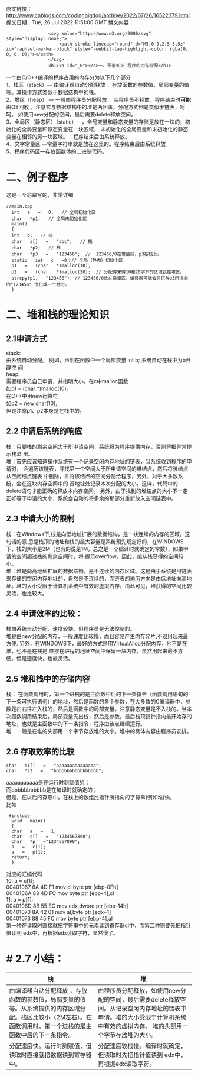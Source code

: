 原文链接：http://www.cnblogs.com/codingbigdog/archive/2022/07/26/16522379.html
提交日期：Tue, 26 Jul 2022 11:51:00 GMT
博文内容：

                    <svg xmlns="http://www.w3.org/2000/svg" style="display: none;">
                        <path stroke-linecap="round" d="M5,0 0,2.5 5,5z" id="raphael-marker-block" style="-webkit-tap-highlight-color: rgba(0, 0, 0, 0);"></path>
                    </svg>
                    <h1><a id="_0"></a>一、预备知识—程序的内存分配</h1> 
<p>一个由C/C++编译的程序占用的内存分为以下几个部分<br> 1、栈区（stack）— 由编译器自动分配释放 ，存放函数的参数值，局部变量的值等。其操作方式类似于数据结构中的栈。<br> 2、堆区（heap） — 一般由程序员分配释放， 若程序员不释放，程序结束时<strong>可能</strong>由OS回收 。注意它与数据结构中的堆是两回事，分配方式倒是类似于链表，呵呵。 如使用new分配的空间，最后需要delete释放空间。<br> 3、全局区（静态区）（static）—，全局变量和静态变量的存储是放在一块的，初始化的全局变量和静态变量在一块区域， 未初始化的全局变量和未初始化的静态变量在相邻的另一块区域。 - 程序结束后由系统释放。<br> 4、文字常量区 —常量字符串就是放在这里的。程序结束后由系统释放<br> 5、程序代码区—存放函数体的二进制代码。</p> 
<h1><a id="_7"></a>二、例子程序</h1> 
<p>这是一个前辈写的，非常详细</p> 
<pre><code class="prism language-cpp"><span class="token comment">//main.cpp    </span>
  <span class="token keyword">int</span>   a   <span class="token operator">=</span>   <span class="token number">0</span><span class="token punctuation">;</span>   <span class="token comment">// 全局初始化区    </span>
  <span class="token keyword">char</span>   <span class="token operator">*</span>p1<span class="token punctuation">;</span>   <span class="token comment">// 全局未初始化区    </span>
  <span class="token function">main</span><span class="token punctuation">(</span><span class="token punctuation">)</span>    
  <span class="token punctuation">{<!-- --></span>    
  <span class="token keyword">int</span>   b<span class="token punctuation">;</span>   <span class="token comment">// 栈    </span>
  <span class="token keyword">char</span>   s<span class="token punctuation">[</span><span class="token punctuation">]</span>   <span class="token operator">=</span>   <span class="token string">"abc"</span><span class="token punctuation">;</span>   <span class="token comment">// 栈    </span>
  <span class="token keyword">char</span>   <span class="token operator">*</span>p2<span class="token punctuation">;</span>   <span class="token comment">// 栈    </span>
  <span class="token keyword">char</span>   <span class="token operator">*</span>p3   <span class="token operator">=</span>   <span class="token string">"123456"</span><span class="token punctuation">;</span>  <span class="token comment">//  123456/0在常量区，p3在栈上。    </span>
  <span class="token keyword">static</span>   <span class="token keyword">int</span>   c   <span class="token operator">=</span><span class="token number">0</span>；<span class="token comment">// 全局（静态）初始化区    </span>
  p1   <span class="token operator">=</span>   <span class="token punctuation">(</span><span class="token keyword">char</span>   <span class="token operator">*</span><span class="token punctuation">)</span><span class="token function">malloc</span><span class="token punctuation">(</span><span class="token number">10</span><span class="token punctuation">)</span><span class="token punctuation">;</span>    
  p2   <span class="token operator">=</span>   <span class="token punctuation">(</span><span class="token keyword">char</span>   <span class="token operator">*</span><span class="token punctuation">)</span><span class="token function">malloc</span><span class="token punctuation">(</span><span class="token number">20</span><span class="token punctuation">)</span><span class="token punctuation">;</span>  <span class="token comment">// 分配得来得10和20字节的区域就在堆区。    </span>
  <span class="token function">strcpy</span><span class="token punctuation">(</span>p1<span class="token punctuation">,</span>   <span class="token string">"123456"</span><span class="token punctuation">)</span><span class="token punctuation">;</span> <span class="token comment">// 123456/0放在常量区，编译器可能会将它与p3所指向的"123456" 优化成一个地方。    </span>
  <span class="token punctuation">}</span>    
</code></pre> 
<h1><a id="_25"></a>二、堆和栈的理论知识</h1> 
<h2><a id="21_26"></a>2.1申请方式</h2> 
<p>stack:<br> 由系统自动分配。 例如，声明在函数中一个局部变量 int b; 系统自动在栈中为b开辟空 间<br> heap:<br> 需要程序员自己申请，并指明大小，在c中malloc函数<br> 如p1 = (char *)malloc(10);<br> 在C++中用new运算符<br> 如p2 = new char[10];<br> 但是注意p1、p2本身是在栈中的。</p> 
<h2><a id="22____36"></a>2.2 申请后系统的响应</h2> 
<p>栈：只要栈的剩余空间大于所申请空间，系统将为程序提供内存，否则将报异常提示栈溢 出。<br> 堆：首先应该知道操作系统有一个记录空闲内存地址的链表，当系统收到程序的申请时， 会遍历该链表，寻找第一个空间大于所申请空间的堆结点，然后将该结点从空闲结点链表 中删除，并将该结点的空间分配给程序，另外，对于大多数系统，会在这块内存空间中的 首地址处记录本次分配的大小，这样，代码中的delete语句才能正确的释放本内存空间。 另外，由于找到的堆结点的大小不一定正好等于申请的大小，系统会自动的将多余的那部分重新放入空闲链表中。</p> 
<h2><a id="23__39"></a>2.3 申请大小的限制</h2> 
<p>栈：在Windows下,栈是向低地址扩展的数据结构，是一块连续的内存的区域。这句话的意 思是栈顶的地址和栈的最大容量是系统预先规定好的，在WINDOWS下，栈的大小是2M（也有的说是1M，总之是一个编译时就确定的常数），如果申请的空间超过栈的剩余空间时，将 提示overflow。因此，能从栈获得的空间较小。<br> 堆：堆是向高地址扩展的数据结构，是不连续的内存区域。这是由于系统是用链表来存储的空闲内存地址的，自然是不连续的，而链表的遍历方向是由低地址向高地址。堆的大小受限于计算机系统中有效的虚拟内存。由此可见，堆获得的空间比较灵活，也比较大。</p> 
<h2><a id="24__42"></a>2.4 申请效率的比较：</h2> 
<p>栈由系统自动分配，速度较快。但程序员是无法控制的。<br> 堆是由new分配的内存，一般速度比较慢，而且容易产生内存碎片,不过用起来最方便. 另外，在WINDOWS下，最好的方式是用VirtualAlloc分配内存，他不是在堆，也不是在栈是 直接在进程的地址空间中保留一块内存，虽然用起来最不方便。但是速度快，也最灵活。</p> 
<h2><a id="25__45"></a>2.5 堆和栈中的存储内容</h2> 
<p>栈： 在函数调用时，第一个进栈的是主函数中后的下一条指令（函数调用语句的下一条可执行语句）的地址，然后是函数的各个参数，在大多数的C编译器中，参数是由右往左入栈的，然后是函数中的局部变量。注意静态变量是不入栈的。当本次函数调用结束后，局部变量先出栈，然后是参数，最后栈顶指针指向最开始存的地址，也就是主函数中的下一条指令，程序由该点继续运行。<br> 堆：一般是在堆的头部用一个字节存放堆的大小。堆中的具体内容由程序员安排。</p> 
<h2><a id="26__49"></a>2.6 存取效率的比较</h2> 
<pre><code class="prism language-cpp"><span class="token keyword">char</span>   s1<span class="token punctuation">[</span><span class="token punctuation">]</span>   <span class="token operator">=</span>   <span class="token string">"aaaaaaaaaaaaaaa"</span><span class="token punctuation">;</span>    
<span class="token keyword">char</span>   <span class="token operator">*</span>s2   <span class="token operator">=</span>   <span class="token string">"bbbbbbbbbbbbbbbbb"</span><span class="token punctuation">;</span>    
</code></pre> 
<p>aaaaaaaaaaa是在运行时刻赋值的；<br> 而bbbbbbbbbbb是在编译时就确定的；<br> 但是，在以后的存取中，在栈上的数组比指针所指向的字符串(例如堆)快。<br> 比如：</p> 
<pre><code class="prism language-cpp"> <span class="token macro property"><span class="token directive-hash">#</span><span class="token directive keyword">include</span>    </span>
  <span class="token keyword">void</span>   <span class="token function">main</span><span class="token punctuation">(</span><span class="token punctuation">)</span>    
  <span class="token punctuation">{<!-- --></span>    
  <span class="token keyword">char</span>   a   <span class="token operator">=</span>   <span class="token number">1</span><span class="token punctuation">;</span>    
  <span class="token keyword">char</span>   c<span class="token punctuation">[</span><span class="token punctuation">]</span>   <span class="token operator">=</span>   <span class="token string">"1234567890"</span><span class="token punctuation">;</span>    
  <span class="token keyword">char</span>   <span class="token operator">*</span>p   <span class="token operator">=</span><span class="token string">"1234567890"</span><span class="token punctuation">;</span>    
  a   <span class="token operator">=</span>   c<span class="token punctuation">[</span><span class="token number">1</span><span class="token punctuation">]</span><span class="token punctuation">;</span>    
  a   <span class="token operator">=</span>   p<span class="token punctuation">[</span><span class="token number">1</span><span class="token punctuation">]</span><span class="token punctuation">;</span>    
  <span class="token keyword">return</span><span class="token punctuation">;</span>    
  <span class="token punctuation">}</span>    
</code></pre> 
<p>对应的汇编代码<br> 10: a = c[1];<br> 00401067 8A 4D F1 mov cl,byte ptr [ebp-0Fh]<br> 0040106A 88 4D FC mov byte ptr [ebp-4],cl<br> 11: a = p[1];<br> 0040106D 8B 55 EC mov edx,dword ptr [ebp-14h]<br> 00401070 8A 42 01 mov al,byte ptr [edx+1]<br> 00401073 88 45 FC mov byte ptr [ebp-4],al<br> 第一种在读取时直接就把字符串中的元素读到寄存器cl中，而第二种则要先把指针值读到 edx中，再根据edx读取字符，显然慢了。</p> 
<h1><a id="_27__81"></a># 2.7 小结：</h1> 
<table><thead><tr><th>栈</th><th>堆</th></tr></thead><tbody><tr><td>由编译器自动分配释放 ，存放函数的参数值，局部变量的值等。从系统提供的内存区域分配。栈区比较小（2M左右）。在函数调用时，第一个进栈的是主函数中后的下一条指令。</td><td>由程序员分配释放，如使用new分配的空间，最后需要delete释放空间。从记录空闲内存地址的链表中申请。堆的大小受限于计算机系统中有效的虚拟内存。 堆的头部用一个字节存放堆的大小。</td></tr><tr><td>分配速度快。运行时刻赋值，但读取时直接就把数据读到寄存器中。</td><td>分配速度较栈慢。编译时就确定，但读取时先把指针值读到 edx中，再根据edx读取字符。</td></tr></tbody></table>
                